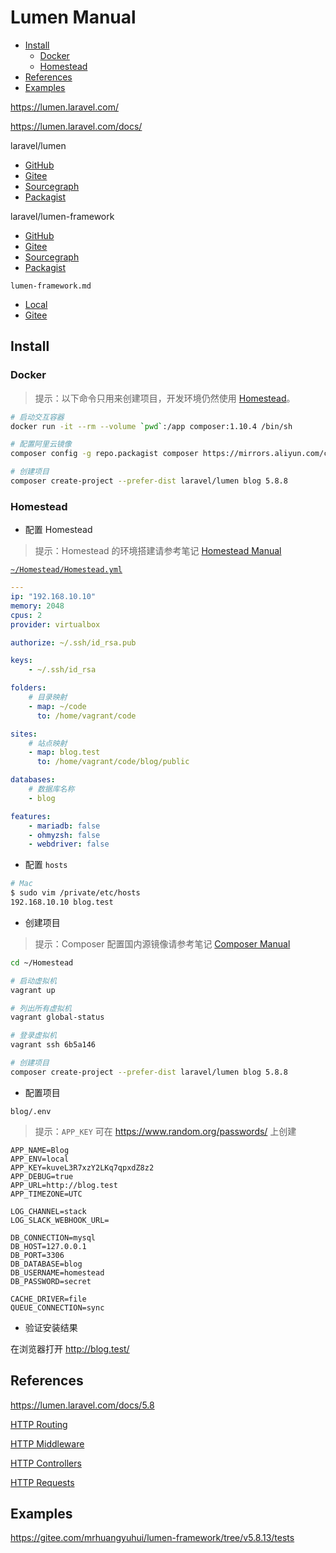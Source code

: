 <!-- omit in toc -->
# Lumen Manual

- [Install](#install)
  - [Docker](#docker)
  - [Homestead](#homestead)
- [References](#references)
- [Examples](#examples)

<https://lumen.laravel.com/>

<https://lumen.laravel.com/docs/>

laravel/lumen

- [GitHub](https://github.com/laravel/lumen)
- [Gitee](https://gitee.com/mrhuangyuhui/lumen)
- [Sourcegraph](https://sourcegraph.com/github.com/laravel/lumen)
- [Packagist](https://packagist.org/packages/laravel/lumen)

laravel/lumen-framework

- [GitHub](https://github.com/laravel/lumen-framework)
- [Gitee](https://gitee.com/mrhuangyuhui/lumen-framework)
- [Sourcegraph](https://sourcegraph.com/github.com/laravel/lumen-framework)
- [Packagist](https://packagist.org/packages/laravel/lumen-framework)

`lumen-framework.md`

- [Local](/codes/php-codes/lumen-framework.md)
- [Gitee](https://gitee.com/mrhuangyuhui/php-codes/blob/master/lumen-framework.md)

## Install

### Docker

> 提示：以下命令只用来创建项目，开发环境仍然使用 [Homestead](#homestead)。

```bash
# 启动交互容器
docker run -it --rm --volume `pwd`:/app composer:1.10.4 /bin/sh

# 配置阿里云镜像
composer config -g repo.packagist composer https://mirrors.aliyun.com/composer/

# 创建项目
composer create-project --prefer-dist laravel/lumen blog 5.8.8
```

### Homestead

- 配置 Homestead

> 提示：Homestead 的环境搭建请参考笔记 [Homestead Manual](homestead-manual.md#install)

[`~/Homestead/Homestead.yml`](https://gitee.com/mrhuangyuhui/homestead/blob/v10.1.0/Homestead.yaml.example)

```yml
---
ip: "192.168.10.10"
memory: 2048
cpus: 2
provider: virtualbox

authorize: ~/.ssh/id_rsa.pub

keys:
    - ~/.ssh/id_rsa

folders:
    # 目录映射
    - map: ~/code
      to: /home/vagrant/code

sites:
    # 站点映射
    - map: blog.test
      to: /home/vagrant/code/blog/public

databases:
    # 数据库名称
    - blog

features:
    - mariadb: false
    - ohmyzsh: false
    - webdriver: false
```

- 配置 `hosts`

```bash
# Mac
$ sudo vim /private/etc/hosts
192.168.10.10 blog.test
```

- 创建项目

> 提示：Composer 配置国内源镜像请参考笔记 [Composer Manual](/manuals/php/composer-manual.md#mirrors)

```bash
cd ~/Homestead

# 启动虚拟机
vagrant up

# 列出所有虚拟机
vagrant global-status

# 登录虚拟机
vagrant ssh 6b5a146

# 创建项目
composer create-project --prefer-dist laravel/lumen blog 5.8.8
```

- 配置项目

`blog/.env`

> 提示：`APP_KEY` 可在 <https://www.random.org/passwords/> 上创建

```
APP_NAME=Blog
APP_ENV=local
APP_KEY=kuveL3R7xzY2LKq7qpxdZ8z2
APP_DEBUG=true
APP_URL=http://blog.test
APP_TIMEZONE=UTC

LOG_CHANNEL=stack
LOG_SLACK_WEBHOOK_URL=

DB_CONNECTION=mysql
DB_HOST=127.0.0.1
DB_PORT=3306
DB_DATABASE=blog
DB_USERNAME=homestead
DB_PASSWORD=secret

CACHE_DRIVER=file
QUEUE_CONNECTION=sync
```

- 验证安装结果

在浏览器打开 <http://blog.test/>

## References

<https://lumen.laravel.com/docs/5.8>

[HTTP Routing](https://lumen.laravel.com/docs/5.8/routing)

[HTTP Middleware](https://lumen.laravel.com/docs/5.8/middleware)

[HTTP Controllers](https://lumen.laravel.com/docs/5.8/controllers)

[HTTP Requests](https://lumen.laravel.com/docs/5.8/requests)

## Examples

<https://gitee.com/mrhuangyuhui/lumen-framework/tree/v5.8.13/tests>
